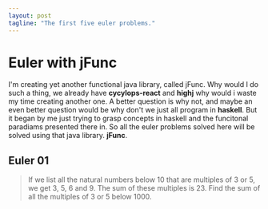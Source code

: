 ```yaml
---
layout: post
tagline: "The first five euler problems."
---
```


# Euler with jFunc

I'm creating yet another functional java library, called jFunc. Why would I do such a thing, we already have __cycylops-react__ and __highj__ why would i waste my time creating another one. A better question is why not, and maybe an even better question would be why don't we just all program in __haskell__. But it began by me just trying to grasp concepts in haskell and the funcitonal paradiams presented there in. So all the euler problems solved here will be solved using that java library. __jFunc__. 

## Euler 01

> If we list all the natural numbers below 10 that are multiples of 3 or 5, we get 3, 5, 6 and 9. The sum of these multiples is 23. Find the sum of all the multiples of 3 or 5 below 1000.
